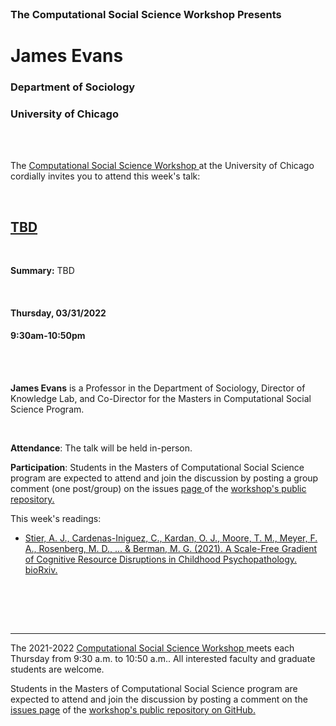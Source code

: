 

<br>

<h3 class=pfblock-header> The Computational Social Science Workshop Presents </h3>

<h1 class=pfblock-header3> James Evans </h1>
<h3 class=pfblock-header3> Department of Sociology </h3>
<h3 class=pfblock-header3> University of Chicago </h3>

<br><br>



<p class=pfblock-header3>The <a href="https://macss.uchicago.edu/content/computation-workshop"> Computational Social Science Workshop </a> at the University of Chicago cordially invites you to attend this week's talk:</p>



<br>

<div class=pfblock-header3>
<h2 class=pfblock-header>
  <a href=https://github.com/uchicago-computation-workshop/Spring2022/tree/master/03-31_Evans> TBD </a>
</h2>

<br>
</div>



<p class=footertext2>

**Summary:** TBD


</p>

<br>

<h4 class=pfblock-header3> Thursday, 03/31/2022 </h4>
<h4 class=pfblock-header3> 9:30am-10:50pm </h4>

<br><br>

<p class=footertext2>

**James Evans** is a Professor in the Department of Sociology, Director of Knowledge Lab, and Co-Director for the Masters in Computational Social Science Program.

</p>

<br>

<p class=footertext2>

**Attendance**: The talk will be held in-person.
</p>

<p class=footertext2>

**Participation**: Students in the Masters of Computational Social Science program are expected to attend and join the discussion by posting a group comment (one post/group) on the issues <a href= https://github.com/uchicago-computation-workshop/Spring2022/issues/1> page </a> of the <a href="https://github.com/uchicago-computation-workshop"> workshop's public repository.</a>

This week's readings:

- [Stier, A. J., Cardenas-Iniguez, C., Kardan, O. J., Moore, T. M., Meyer, F. A., Rosenberg, M. D., ... & Berman, M. G. (2021). A Scale-Free Gradient of Cognitive Resource Disruptions in Childhood Psychopathology. bioRxiv.](berman_reading1.pdf)


<br>

<br><br>

---

<p class=footertext> The 2021-2022 <a href="https://macss.uchicago.edu/content/computation-workshop"> Computational Social Science Workshop </a> meets each Thursday from 9:30 a.m. to 10:50 a.m.. All interested faculty and graduate students are welcome.</p>



<p class=footertext>Students in the Masters of Computational Social Science program are expected to attend and join the discussion by posting a comment on the <a href=https://github.com/uchicago-computation-workshop/Spring2022/issues/1>issues page</a> of the <a href=https://github.com/uchicago-computation-workshop/Spring2022/tree/master/03-31_Evans>workshop's public repository on GitHub.</a></p>
